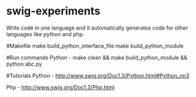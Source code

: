 # swig-experiments
Write code in one language and it automatically generates code for other languages like python and php.

#Makefile
make build_python_interface_file
make build_python_module

#Run commands
Python - make clean && make build_python_module && python abc.py

#Tutorials
Python - http://www.swig.org/Doc1.3/Python.html#Python_nn3

Php - http://www.swig.org/Doc1.3/Php.html
